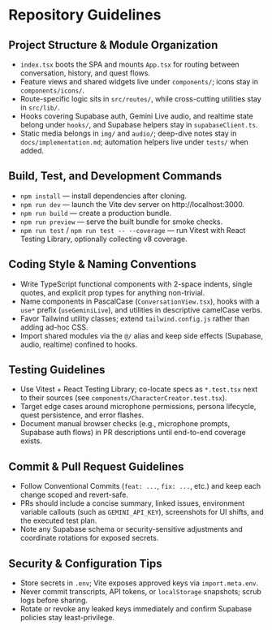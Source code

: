 # Repository Guidelines

## Project Structure & Module Organization
- `index.tsx` boots the SPA and mounts `App.tsx` for routing between conversation, history, and quest flows.
- Feature views and shared widgets live under `components/`; icons stay in `components/icons/`.
- Route-specific logic sits in `src/routes/`, while cross-cutting utilities stay in `src/lib/`.
- Hooks covering Supabase auth, Gemini Live audio, and realtime state belong under `hooks/`, and Supabase helpers stay in `supabaseClient.ts`.
- Static media belongs in `img/` and `audio/`; deep-dive notes stay in `docs/implementation.md`; automation helpers live under `tests/` when added.

## Build, Test, and Development Commands
- `npm install` — install dependencies after cloning.
- `npm run dev` — launch the Vite dev server on http://localhost:3000.
- `npm run build` — create a production bundle.
- `npm run preview` — serve the built bundle for smoke checks.
- `npm run test` / `npm run test -- --coverage` — run Vitest with React Testing Library, optionally collecting v8 coverage.

## Coding Style & Naming Conventions
- Write TypeScript functional components with 2-space indents, single quotes, and explicit prop types for anything non-trivial.
- Name components in PascalCase (`ConversationView.tsx`), hooks with a `use*` prefix (`useGeminiLive`), and utilities in descriptive camelCase verbs.
- Favor Tailwind utility classes; extend `tailwind.config.js` rather than adding ad-hoc CSS.
- Import shared modules via the `@/` alias and keep side effects (Supabase, audio, realtime) confined to hooks.

## Testing Guidelines
- Use Vitest + React Testing Library; co-locate specs as `*.test.tsx` next to their sources (see `components/CharacterCreator.test.tsx`).
- Target edge cases around microphone permissions, persona lifecycle, quest persistence, and error flashes.
- Document manual browser checks (e.g., microphone prompts, Supabase auth flows) in PR descriptions until end-to-end coverage exists.

## Commit & Pull Request Guidelines
- Follow Conventional Commits (`feat: ...`, `fix: ...`, etc.) and keep each change scoped and revert-safe.
- PRs should include a concise summary, linked issues, environment variable callouts (such as `GEMINI_API_KEY`), screenshots for UI shifts, and the executed test plan.
- Note any Supabase schema or security-sensitive adjustments and coordinate rotations for exposed secrets.

## Security & Configuration Tips
- Store secrets in `.env`; Vite exposes approved keys via `import.meta.env`.
- Never commit transcripts, API tokens, or `localStorage` snapshots; scrub logs before sharing.
- Rotate or revoke any leaked keys immediately and confirm Supabase policies stay least-privilege.
